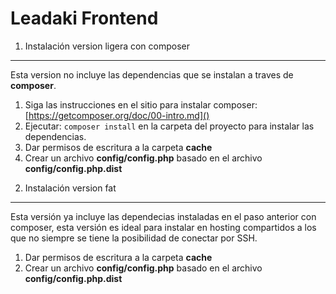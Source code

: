 Leadaki Frontend
================


1) Instalación version ligera con composer
-------------------------------------------

Esta version no incluye las dependencias que se instalan a traves de __composer__.

1. Siga las instrucciones en el sitio para instalar composer: [https://getcomposer.org/doc/00-intro.md]()
2. Ejecutar: `composer install` en la carpeta del proyecto para instalar las dependencias.
3. Dar permisos de escritura a la carpeta __cache__
4. Crear un archivo __config/config.php__ basado en el archivo __config/config.php.dist__

2) Instalación version fat
---------------------------

Esta versión ya incluye las dependecias instaladas en el paso anterior con composer, esta versión es ideal para instalar
en hosting compartidos a los que no siempre se tiene la posibilidad de conectar por SSH.

1. Dar permisos de escritura a la carpeta __cache__
2. Crear un archivo __config/config.php__ basado en el archivo __config/config.php.dist__

